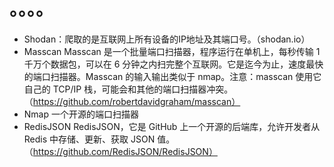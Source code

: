 <!--
 * @Author: yzcyjc yzcyjc@foxmail.com
 * @Date: 2024-08-10 01:33:43
 * @LastEditors: yzcyjc yzcyjc@foxmail.com
 * @LastEditTime: 2024-08-11 03:12:02
 * @FilePath: \kuguatang\Network-tool.md
 * @Description: 这是默认设置,请设置`customMade`, 打开koroFileHeader查看配置 进行设置: https://github.com/OBKoro1/koro1FileHeader/wiki/%E9%85%8D%E7%BD%AE
-->

# 。。。。
- Shodan：爬取的是互联网上所有设备的IP地址及其端口号。（shodan.io）
- Masscan Masscan 是一个批量端口扫描器，程序运行在单机上，每秒传输 1 千万个数据包，可以在 6 分钟之内扫完整个互联网。它是迄今为止，速度最快的端口扫描器。Masscan 的输入输出类似于 nmap。注意：masscan 使用它自己的 TCP/IP 栈，可能会和其他的端口扫描器冲突。（https://github.com/robertdavidgraham/masscan）
- Nmap 一个开源的端口扫描器
- RedisJSON RedisJSON，它是 GitHub 上一个开源的后端库，允许开发者从 Redis 中存储、更新、获取 JSON 值。（https://github.com/RedisJSON/RedisJSON）